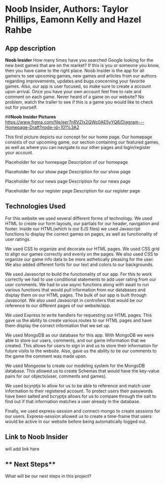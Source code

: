 # Noob Insider, Authors: Taylor Phillips, Eamonn Kelly and Hazel Rahbe

## **App description**

**Noob Insider**
How many times have you searched Google looking for the new best games that are on the market? If this is you or someone you know, then you have came to the right place. Noob Insider is the app for all gamers to see upcoming games, new games and articles from our authors regarding improvements, updates and bugs concerning your favorite games. Also, our app is user focused, so make sure to create a account upon arrival. Once you have your own account feel free to rate and comment on each game. Never heard of a game on our website? No problem, watch the trailer to see if this is a game you would like to check out for yourself. 

##**Noob Insider Pictures**
https://www.figma.com/file/eer7nRVZIx2QWc0AE5yYQ6/Diagram---Homepage-Draft?node-id=101%3A2

This first picture depicts our concept for our home page. Our homepage consists of our upcoming game, our section containing our featured games, as well as where you can navigate to our other pages and login/register your account.


Placeholder for our homepage
Description of our homepage


Placeholder for our show page
Description for our show page

Placeholder for our news page
Description for our news page

Placeholder for our register page
Description for our register page


## **Technologies Used**

For this website we used several different forms of technology.
We used HTML to create our form layouts, our partials for our header, navigation and footer. Inside our HTML(which is our EJS files) we used Javascript functions to display the correct games on pages, as well as functionality of user ratings.

We used CSS to organize and decorate our HTML pages. We used CSS grid to align our games correctly and evenly on the pages. We also used CSS to organize our game info data to be more asthetically pleasing for the user. We also added different fonts for our text and colors to our backgrounds.

We used Javascript to build the functionality of our app. For this to work correctly we had to use conditional statements to add user rating from our user comments. We had to use async functions along with await to run various functions that would pull information from our databases and display them on our HTML pages. The bulk of our app is built through Javascript. We also used Javascript in controllers that would be our reference to our different pages of our website/app. 

We used Express to write handlers for requesting our HTML pages. This gave us the ability to create various routes to our HTML pages and have them display the correct information that we set up.

We used MongoDB as our database for this app. With MongoDB we were able to store our users, comments, and our game information that we created. This allows for users to sign in and us to store their information for future visits to the website. Also, gave us the ability to tie our comments to the game the comment was made upon.

We used Mongoose to create our modeling system for the MongoDB database. This allowed us to create Schemas that would have the key-value pairs for our objects(user, comments and games). 

We used bcyrptjs to allow for us to be able to reference and match user information to their registered account. To protect users their passwords have been salted and bcryptjs allows for us to compare through the salt to find out if that information matches a user already in the database. 

Finally, we used express-session and connect-mongo to create sessions for our users. Express-session allowed us to create a time-frame that users would be active in our website before being automatically logged out. 


## **Link to Noob Insider**

will add link here

## ** Next Steps**

What will be our next steps in this project?












